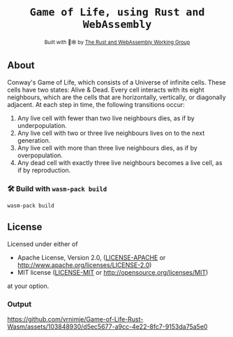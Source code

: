 <div align="center">

  <h1><code>Game of Life, using Rust and WebAssembly</code></h1>

  <sub>Built with 🦀🕸 by <a href="https://rustwasm.github.io/">The Rust and WebAssembly Working Group</a></sub>
</div>

## About

Conway's Game of Life, which consists of a Universe of infinite cells. These cells have two states: Alive & Dead. Every cell interacts with its eight neighbours, which are the cells that are horizontally, vertically, or diagonally adjacent. At each step in time, the following transitions occur:

1. Any live cell with fewer than two live neighbours dies, as if by underpopulation.
2. Any live cell with two or three live neighbours lives on to the next generation.
3. Any live cell with more than three live neighbours dies, as if by overpopulation.
4. Any dead cell with exactly three live neighbours becomes a live cell, as if by reproduction.

### 🛠️ Build with `wasm-pack build`

```
wasm-pack build
```

## License

Licensed under either of

* Apache License, Version 2.0, ([LICENSE-APACHE](LICENSE-APACHE) or http://www.apache.org/licenses/LICENSE-2.0)
* MIT license ([LICENSE-MIT](LICENSE-MIT) or http://opensource.org/licenses/MIT)

at your option.

### Output
https://github.com/vrnimje/Game-of-Life-Rust-Wasm/assets/103848930/d5ec5677-a9cc-4e22-8fc7-9153da75a5e0

